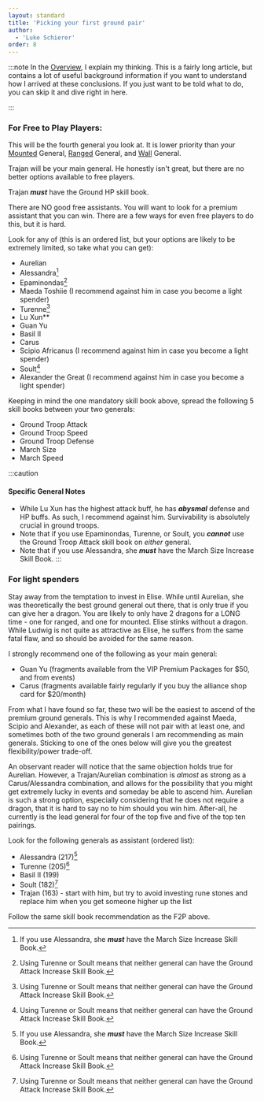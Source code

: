 ```yaml
---
layout: standard
title: 'Picking your first ground pair'
author:
  - 'Luke Schierer'
order: 8
---
```


:::note
In the [Overview], I explain my thinking. This is a fairly long article, but
contains a lot of useful background information if you want to understand how I
arrived at these conclusions. If you just want to be told what to do, you can
skip it and dive right in here.

[Overview]: ../overview

:::

### For Free to Play Players:

This will be the fourth general you look at. It is lower priority than your
[Mounted] General, [Ranged] General, and [Wall] General.

Trajan will be your main general. He honestly isn't great, but there are no
better options available to free players.

Trajan _**must**_ have the Ground HP skill book.

There are NO good free assistants. You will want to look for a premium
assistant that you can win. There are a few ways for even free players to do
this, but it is hard.

Look for any of (this is an ordered list, but your options are likely to be
extremely limited, so take what you can get):

- Aurelian
- Alessandra[^MS]
- Epaminondas[^GA]
- Maeda Toshiie (I recommend against him in case you become a light spender)
- Turenne[^GA]
- Lu Xun\*\*
- Guan Yu
- Basil II
- Carus
- Scipio Africanus (I recommend against him in case you become a light spender)
- Soult[^GA]
- Alexander the Great (I recommend against him in case you become a light spender)

Keeping in mind the one mandatory skill book above, spread the following 5
skill books between your two generals:

- Ground Troop Attack
- Ground Troop Speed
- Ground Troop Defense
- March Size
- March Speed

:::caution

#### Specific General Notes

- While Lu Xun has the highest attack buff, he has _**abysmal**_ defense and HP
  buffs. As such, I recommend against him. Survivability is absolutely crucial in ground troops.
- Note that if you use Epaminondas, Turenne, or Soult, you _**cannot**_ use the
  Ground Troop Attack skill book on _either_ general.
- Note that if you use Alessandra, she _**must**_ have the March Size Increase
  Skill Book.
  :::

### For light spenders

Stay away from the temptation to invest in Elise. While until Aurelian, she
was theoretically the best ground general out there, that is only true if you can give her a dragon. You are likely to only have 2 dragons for a LONG time - one for
ranged, and one for mounted. Elise stinks without a dragon. While Ludwig is
not quite as attractive as Elise, he suffers from the same fatal flaw, and so
should be avoided for the same reason.

I strongly recommend one of the following as your main general:

- Guan Yu (fragments available from the VIP Premium Packages for $50, and from
  events)
- Carus (fragments available fairly regularly if you buy the alliance shop card
  for $20/month)

From what I have found so far, these two will be the easiest to ascend of the
premium ground generals. This is why I recommended against Maeda, Scipio and
Alexander, as each of these will not pair with at least one, and sometimes both
of the two ground generals I am recommending as main generals. Sticking to one
of the ones below will give you the greatest flexibility/power trade-off.

An observant reader will notice that the same objection holds true for Aurelian.
However, a Trajan/Aurelian combination is _almost_ as strong as a Carus/Alessandra
combination, and allows for the possibility that you might get extremely lucky
in events and someday be able to ascend him. Aurelian is such a strong option,
especially considering that he does not require a dragon, that it is hard to say
no to him should you win him. After-all, he currently is the lead general for four
of the top five and five of the top ten pairings.

Look for the following generals as assistant (ordered list):

- Alessandra (217)[^MS]
- Turenne (205)[^GA]
- Basil II (199)
- Soult (182)[^GA]
- Trajan (163) - start with him, but try to avoid investing rune stones and
  replace him when you get someone higher up the list

Follow the same skill book recommendation as the F2P above.

[^GA]: Using Turenne or Soult means that neither general can have the Ground Attack Increase Skill Book.

[^MS]: If you use Alessandra, she _**must**_ have the March Size Increase Skill Book.

[Mounted]: ../mounted/
[Ranged]: ../ranged/
[Wall]: ../wall/
